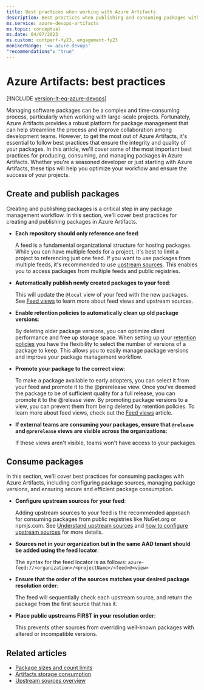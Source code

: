 ```yaml
---
title: Best practices when working with Azure Artifacts
description: Best practices when publishing and consuming packages with Azure Artifacts
ms.service: azure-devops-artifacts
ms.topic: conceptual
ms.date: 04/07/2023
ms.custom: contperf-fy23, engagement-fy23
monikerRange: '<= azure-devops'
"recommendations": "true"
---
```


# Azure Artifacts: best practices

[!INCLUDE [version-lt-eq-azure-devops](../../includes/version-lt-eq-azure-devops.md)]

Managing software packages can be a complex and time-consuming process, particularly when working with large-scale projects. Fortunately, Azure Artifacts provides a robust platform for package management that can help streamline the process and improve collaboration among development teams. However, to get the most out of Azure Artifacts, it's essential to follow best practices that ensure the integrity and quality of your packages. In this article, we'll cover some of the most important best practices for producing, consuming, and managing packages in Azure Artifacts. Whether you're a seasoned developer or just starting with Azure Artifacts, these tips will help you optimize your workflow and ensure the success of your projects.

## Create and publish packages

Creating and publishing packages is a critical step in any package management workflow. In this section, we'll cover best practices for creating and publishing packages in Azure Artifacts.

- **Each repository should only reference one feed**:

    A feed is a fundamental organizational structure for hosting packages. While you can have multiple feeds for a project, it's best to limit a project to referencing just one feed. If you want to use packages from multiple feeds, it's recommended to use [upstream sources](upstream-sources.md). This enables you to access packages from multiple feeds and public registries.

- **Automatically publish newly created packages to your feed**:

    This will update the `@local` view of your feed with the new packages. See [Feed views](views.md) to learn more about feed views and upstream sources.

- **Enable retention policies to automatically clean up old package versions**:

    By deleting older package versions, you can optimize client performance and free up storage space. When setting up your [retention policies](../how-to/delete-and-recover-packages.md#delete-packages-automatically-with-retention-policies) you have the flexibility to select the number of versions of a package to keep. This allows you to easily manage package versions and improve your package management workflow.

- **Promote your package to the correct view**:

    To make a package available to early adopters, you can select it from your feed and promote it to the @prerelease view. Once you've deemed the package to be of sufficient quality for a full release, you can promote it to the @release view. By promoting package versions to a view, you can prevent them from being deleted by retention policies. To learn more about feed views, check out the [Feed views](views.md) article.

- **If external teams are consuming your packages, ensure that `@release` and `@prerelease` views are visible across the organizations**:

    If these views aren't visible, teams won't have access to your packages.

## Consume packages

In this section, we'll cover best practices for consuming packages with Azure Artifacts, including configuring package sources, managing package versions, and ensuring secure and efficient package consumption.

- **Configure upstream sources for your feed**:

    Adding upstream sources to your feed is the recommended approach for consuming packages from public registries like NuGet.org or npmjs.com. See [Understand upstream sources](upstream-sources.md) and [how to configure upstream sources](../how-to/set-up-upstream-sources.md) for more details.

- **Sources not in your organization but in the same AAD tenant should be added using the feed locator**:

    The syntax for the feed locator is as follows: `azure-feed://<organization>/<projectName>/<feed>@<view>`

- **Ensure that the order of the sources matches your desired package resolution order**:

    The feed will sequentially check each upstream source, and return the package from the first source that has it.

- **Place public upstreams FIRST in your resolution order**:

    This prevents other sources from overriding well-known packages with altered or incompatible versions.

## Related articles

- [Package sizes and count limits](../reference/limits.md)
- [Artifacts storage consumption](../artifact-storage.md)
- [Upstream sources overview](upstream-sources.md)
